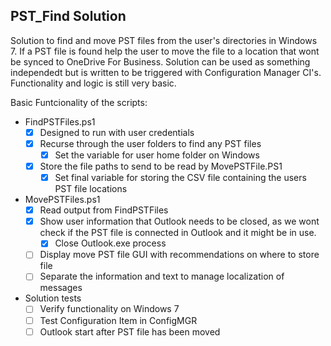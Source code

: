 PST_Find Solution
-------

Solution to find and move PST files from the user's directories in Windows 7.
If a PST file is found help the user to move the file to a location that wont be
synced to OneDrive For Business.
Solution can be used as something independedt but is written to be triggered
with Configuration Manager CI's.
Functionality and logic is still very basic.

Basic Funtcionality of the scripts:

* FindPSTFiles.ps1
    * [x] Designed to run with user credentials
    * [x] Recurse through the user folders to find any PST files
        * [x] Set the variable for user home folder on Windows 
    * [x] Store the file paths to send to be read by MovePSTFile.PS1
        * [x] Set final variable for storing the CSV file containing the users
                PST file locations

* MovePSTFiles.ps1
    * [x] Read output from FindPSTFiles
    * [x] Show user information that Outlook needs to be closed, as we wont
          check if the PST file is connected in Outlook and it might be in use.
        * [x] Close Outlook.exe process
    * [ ] Display move PST file GUI with recommendations on where to store file
    * [ ] Separate the information and text to manage localization of messages

* Solution tests
    * [ ] Verify functionality on Windows 7
    * [ ] Test Configuration Item in ConfigMGR
    * [ ] Outlook start after PST file has been moved